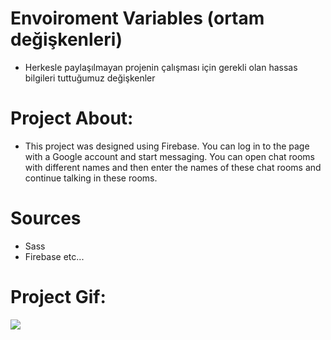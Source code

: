 # Envoiroment Variables (ortam değişkenleri)
- Herkesle paylaşılmayan projenin çalışması için gerekli olan hassas bilgileri tuttuğumuz değişkenler

# Project About:
- This project was designed using Firebase. You can log in to the page with a Google account and start messaging. You can open chat rooms with different names and then enter the names of these chat rooms and continue talking in these rooms. 

# Sources
- Sass
- Firebase etc...

# Project Gif:

<img src="./public/ChatApp.gif" >